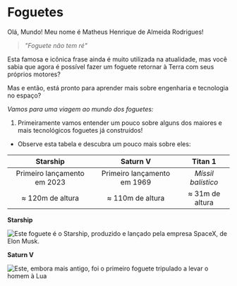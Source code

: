 # **Foguetes**

Olá, Mundo! Meu nome é Matheus Henrique de Almeida Rodrigues!
>*"Foguete não tem ré"*

Esta famosa e icônica frase ainda é muito utilizada na atualidade, mas você sabia que agora é possível fazer um foguete retornar à Terra com seus próprios motores?

Mas e então, está pronto para aprender mais sobre engenharia e tecnologia no espaço?

*Vamos para uma viagem ao mundo dos foguetes:*

1. Primeiramente vamos entender um pouco sobre alguns dos maiores e mais tecnológicos foguetes já construídos!
* Observe esta tabela e descubra um pouco mais sobre eles:

| Starship | Saturn V | Titan 1 |
|:------------------------:|:------------------------:|:------------------------:|
| Primeiro lançamento em 2023 | Primeiro lançamento em 1969 | *Míssil balístico* |
| ≈ 120m de altura | ≈ 110m de altura | ≈ 31m de altura |

**Starship**

![Este foguete é o Starship, produzido e lançado pela empresa SpaceX, de Elon Musk.](https://i0.wp.com/spacenews.com/wp-content/uploads/2024/05/starship-ift4-wdr.jpg?fit=1200%2C899&ssl=1)

**Saturn V**

![Este, embora mais antigo, foi o primeiro foguete tripulado a levar o homem à Lua](https://cdn.firespring.com/images/1342c702-38be-4aaa-89db-5663555b7ff9.jpg)
